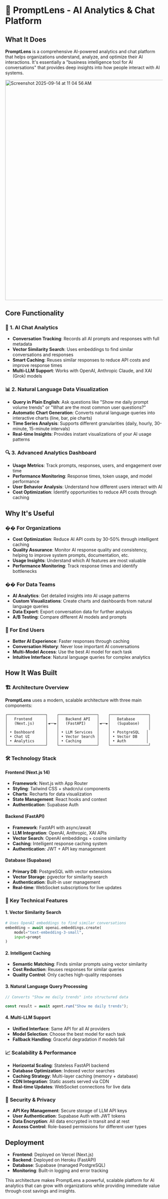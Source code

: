 # 🚀 **PromptLens - AI Analytics & Chat Platform**

## **What It Does**

**PromptLens** is a comprehensive AI-powered analytics and chat platform that helps organizations understand, analyze, and optimize their AI interactions. It's essentially a "business intelligence tool for AI conversations" that provides deep insights into how people interact with AI systems.

<img width="1434" height="702" alt="Screenshot 2025-09-14 at 11 04 56 AM" src="https://github.com/user-attachments/assets/d8155998-c55b-419f-9462-2afbd30ccf11" />


## **Core Functionality**

### 🧠 **1. AI Chat Analytics**
- **Conversation Tracking**: Records all AI prompts and responses with full metadata
- **Vector Similarity Search**: Uses embeddings to find similar conversations and responses
- **Smart Caching**: Reuses similar responses to reduce API costs and improve response times
- **Multi-LLM Support**: Works with OpenAI, Anthropic Claude, and XAI (Grok) models

### 📊 **2. Natural Language Data Visualization**
- **Query in Plain English**: Ask questions like "Show me daily prompt volume trends" or "What are the most common user questions?"
- **Automatic Chart Generation**: Converts natural language queries into interactive charts (line, bar, pie charts)
- **Time Series Analysis**: Supports different granularities (daily, hourly, 30-minute, 15-minute intervals)
- **Real-time Insights**: Provides instant visualizations of your AI usage patterns

### 🔍 **3. Advanced Analytics Dashboard**
- **Usage Metrics**: Track prompts, responses, users, and engagement over time
- **Performance Monitoring**: Response times, token usage, and model performance
- **User Behavior Analysis**: Understand how different users interact with AI
- **Cost Optimization**: Identify opportunities to reduce API costs through caching

## **Why It's Useful**

### �� **For Organizations**
- **Cost Optimization**: Reduce AI API costs by 30-50% through intelligent caching
- **Quality Assurance**: Monitor AI response quality and consistency, helping to improve system prompts, documentation, etc.
- **Usage Insights**: Understand which AI features are most valuable
- **Performance Monitoring**: Track response times and identify bottlenecks

### �� **For Data Teams**
- **AI Analytics**: Get detailed insights into AI usage patterns
- **Custom Visualizations**: Create charts and dashboards from natural language queries
- **Data Export**: Export conversation data for further analysis
- **A/B Testing**: Compare different AI models and prompts

### 👥 **For End Users**
- **Better AI Experience**: Faster responses through caching
- **Conversation History**: Never lose important AI conversations
- **Multi-Model Access**: Use the best AI model for each task
- **Intuitive Interface**: Natural language queries for complex analytics

## **How It Was Built**

### 🏗️ **Architecture Overview**

**PromptLens** uses a modern, scalable architecture with three main components:

```
┌─────────────────┐    ┌─────────────────┐    ┌─────────────────┐
│   Frontend      │    │   Backend API   │    │   Database      │
│   (Next.js)     │◄──►│   (FastAPI)     │◄──►│   (Supabase)    │
│                 │    │                 │    │                 │
│ • Dashboard     │    │ • LLM Services  │    │ • PostgreSQL   │
│ • Chat UI       │    │ • Vector Search │    │ • Vector DB    │
│ • Analytics     │    │ • Caching       │    │ • Auth         │
└─────────────────┘    └─────────────────┘    └─────────────────┘
```

### 🛠️ **Technology Stack**

#### **Frontend (Next.js 14)**
- **Framework**: Next.js with App Router
- **Styling**: Tailwind CSS + shadcn/ui components
- **Charts**: Recharts for data visualization
- **State Management**: React hooks and context
- **Authentication**: Supabase Auth

#### **Backend (FastAPI)**
- **Framework**: FastAPI with async/await
- **LLM Integration**: OpenAI, Anthropic, XAI APIs
- **Vector Search**: OpenAI embeddings + cosine similarity
- **Caching**: Intelligent response caching system
- **Authentication**: JWT + API key management

#### **Database (Supabase)**
- **Primary DB**: PostgreSQL with vector extensions
- **Vector Storage**: pgvector for similarity search
- **Authentication**: Built-in user management
- **Real-time**: WebSocket subscriptions for live updates

### 🔧 **Key Technical Features**

#### **1. Vector Similarity Search**
```python
# Uses OpenAI embeddings to find similar conversations
embedding = await openai.embeddings.create(
    model="text-embedding-3-small",
    input=prompt
)
```

#### **2. Intelligent Caching**
- **Semantic Matching**: Finds similar prompts using vector similarity
- **Cost Reduction**: Reuses responses for similar queries
- **Quality Control**: Only caches high-quality responses

#### **3. Natural Language Query Processing**
```typescript
// Converts "Show me daily trends" into structured data

const result = await agent.run("Show me daily trends");
```

#### **4. Multi-LLM Support**
- **Unified Interface**: Same API for all AI providers
- **Model Selection**: Choose the best model for each task
- **Fallback Handling**: Graceful degradation if models fail

### 📈 **Scalability & Performance**

- **Horizontal Scaling**: Stateless FastAPI backend
- **Database Optimization**: Indexed vector searches
- **Caching Strategy**: Multi-layer caching (memory + database)
- **CDN Integration**: Static assets served via CDN
- **Real-time Updates**: WebSocket connections for live data

### 🔐 **Security & Privacy**

- **API Key Management**: Secure storage of LLM API keys
- **User Authentication**: Supabase Auth with JWT tokens
- **Data Encryption**: All data encrypted in transit and at rest
- **Access Control**: Role-based permissions for different user types

## **Deployment**

- **Frontend**: Deployed on Vercel (Next.js)
- **Backend**: Deployed on Heroku (FastAPI)
- **Database**: Supabase (managed PostgreSQL)
- **Monitoring**: Built-in logging and error tracking

This architecture makes PromptLens a powerful, scalable platform for AI analytics that can grow with organizations while providing immediate value through cost savings and insights.
